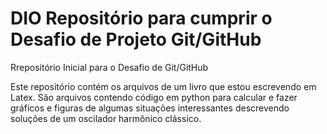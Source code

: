 # DIO Repositório para cumprir o Desafio de Projeto Git/GitHub
Rrepositório Inicial para o Desafio de Git/GitHub

Este repositório contém os arquivos de um livro que estou escrevendo em Latex. São arquivos contendo código em python para calcular e fazer gráficos e figuras de algumas situações interessantes descrevendo soluções de um oscilador harmônico clássico.